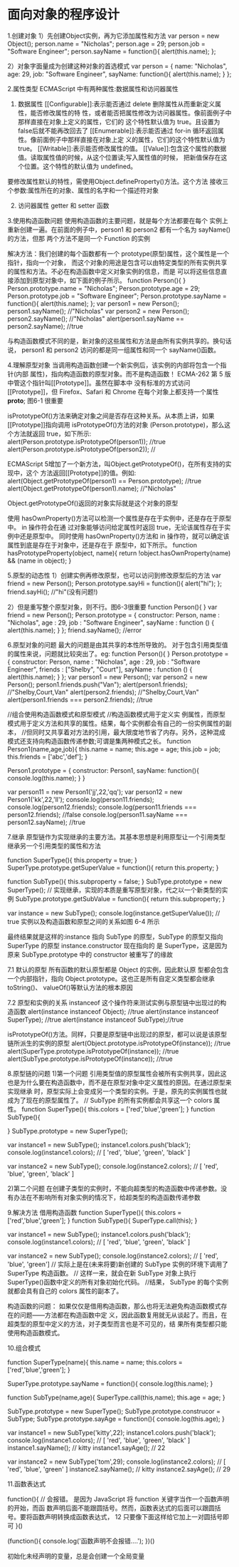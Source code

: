 # 面向对象的程序设计
1.创建对象
1）先创建Object实例，再为它添加属性和方法
var person = new Object();
person.name = "Nicholas";
person.age = 29;
person.job = "Software Engineer";
person.sayName = function(){
    alert(this.name);
};

2）对象字面量成为创建这种对象的首选模式
var person = {
    name: "Nicholas",
    age: 29,
    job: "Software Engineer",
    sayName: function(){
        alert(this.name);
    } 
};

2.属性类型
ECMAScript 中有两种属性:数据属性和访问器属性
1) 数据属性
[[Configurable]]:表示能否通过 delete 删除属性从而重新定义属性，能否修改属性的特
性，或者能否把属性修改为访问器属性。像前面例子中那样直接在对象上定义的属性，它们的
这个特性默认值为 true。且设置为false后就不能再改回去了
[[Enumerable]]:表示能否通过 for-in 循环返回属性。像前面例子中那样直接在对象上定
义的属性，它们的这个特性默认值为 true。
[[Writable]]:表示能否修改属性的值。
[[Value]]:包含这个属性的数据值。读取属性值的时候，从这个位置读;写入属性值的时候，
把新值保存在这个位置。这个特性的默认值为 undefined。

要修改属性默认的特性，需使用Object.defineProperty()方法。这个方法 接收三个参数:属性所在的对象、属性的名字和一个描述符对象

2) 访问器属性
 getter 和 setter 函数

3.使用构造函数问题
使用构造函数的主要问题，就是每个方法都要在每个 实例上重新创建一遍。在前面的例子中，person1 和 person2 都有一个名为 sayName()的方法，但那 两个方法不是同一个 Function 的实例

解决方法：我们创建的每个函数都有一个 prototype(原型)属性，这个属性是一个指针，指向一个对象， 而这个对象的用途是包含可以由特定类型的所有实例共享的属性和方法。不必在构造函数中定义对象实例的信息，而是 可以将这些信息直接添加到原型对象中，如下面的例子所示。
function Person(){
}
Person.prototype.name = "Nicholas";
Person.prototype.age = 29;
Person.prototype.job = "Software Engineer";
Person.prototype.sayName = function(){
    alert(this.name);
};
var person1 = new Person();
person1.sayName();   //"Nicholas"
var person2 = new Person();
person2.sayName(); //"Nicholas"
alert(person1.sayName == person2.sayName);  //true

与构造函数模式不同的是，新对象的这些属性和方法是由所有实例共享的。换句话说， person1 和 person2 访问的都是同一组属性和同一个 sayName()函数。

4.理解原型对象
当调用构造函数创建一个新实例后，该实例的内部将包含一个指针(内部 属性)，指向构造函数的原型对象。而不是构造函数！
ECMA-262 第 5 版中管这个指针叫[[Prototype]]。虽然在脚本中 没有标准的方式访问[[Prototype]]，但 Firefox、Safari 和 Chrome 在每个对象上都支持一个属性 __proto__;
图6-1 很重要

 isPrototypeOf()方法来确定对象之间是否存在这种关系。从本质上讲，如果[[Prototype]]指向调用 isPrototypeOf()方法的对象 (Person.prototype)，那么这个方法就返回 true，如下所示:
alert(Person.prototype.isPrototypeOf(person1)); //true
 alert(Person.prototype.isPrototypeOf(person2)); //
 
 ECMAScript 5增加了一个新方法，叫Object.getPrototypeOf()，在所有支持的实现中，这个 方法返回[[Prototype]]的值。例如:
alert(Object.getPrototypeOf(person1) == Person.prototype); //true 
alert(Object.getPrototypeOf(person1).name); //"Nicholas"

Object.getPrototypeOf()返回的对象实际就是这个对象的原型

使用 hasOwnProperty()方法可以检测一个属性是存在于实例中，还是存在于原型中。
in 操作符会在通 过对象能够访问给定属性时返回 true，无论该属性存在于实例中还是原型中。
同时使用 hasOwnProperty()方法和 in 操作符，就可以确定该属性到底是存在于对象中，还是存在于 原型中，如下所示。
    function hasPrototypeProperty(object, name){
        return !object.hasOwnProperty(name) && (name in object);
}

5.原型的动态性
1）创建实例再修改原型，也可以访问到修改原型后的方法
var friend = new Person();
Person.prototype.sayHi = function(){
    alert("hi");
};
friend.sayHi(); //"hi"(没有问题!)


2）但是重写整个原型对象，则不行。图6-3很重要
function Person(){
}
var friend = new Person();
Person.prototype = {
    constructor: Person,
    name : "Nicholas",
    age : 29,
    job : "Software Engineer",
    sayName : function () {
        alert(this.name);
    }
};
friend.sayName();   //error

6.原型对象的问题
最大的问题是由其共享的本性所导致的。
对于包含引用类型值的属性来说，问题就比较突出了。eg:
function Person(){
}
Person.prototype = {
    constructor: Person,
    name : "Nicholas",
    age : 29,
    job : "Software Engineer",
    friends : ["Shelby", "Court"],
    sayName : function () {
        alert(this.name);
} };
var person1 = new Person();
var person2 = new Person();
person1.friends.push("Van");
alert(person1.friends);    //"Shelby,Court,Van"
alert(person2.friends);    //"Shelby,Court,Van"
alert(person1.friends === person2.friends);  //true

//组合使用构造函数模式和原型模式
//构造函数模式用于定义实 例属性，而原型模式用于定义方法和共享的属性。结果，每个实例都会有自己的一份实例属性的副本， 
//但同时又共享着对方法的引用，最大限度地节省了内存。另外，这种混成模式还支持向构造函数传递参数;可谓是集两种模式之长。
function Person1(name,age,job){
    this.name = name;
    this.age = age;
    this.job = job;
    this.friends = ['abc','def'];
}

Person1.prototype = {
    constructor: Person1,
    sayName: function(){
        console.log(this.name);
    }
}

var person11 = new Person1('jj',22,'qq');
var person12 = new Person1('kk',22,'ll');
console.log(person11.friends);
console.log(person12.friends);
console.log(person11.friends === person12.friends);  //false
console.log(person11.sayName === person12.sayName); //true

7.继承
原型链作为实现继承的主要方法。其基本思想是利用原型让一个引用类型继承另一个引用类型的属性和方法

function SuperType(){
    this.property = true;
}
SuperType.prototype.getSuperValue = function(){
    return this.property;
}

function SubType(){
    this.subproperty = false;
}
SubType.prototype = new SuperType();  // 实现继承，实现的本质是重写原型对象，代之以一个新类型的实例
SubType.prototype.getSubValue = function(){
    return this.subproperty;
}

var instance = new SubType();
console.log(instance.getSuperValue());  // true
实例以及构造函数和原型之间的关系如图 6-4 所示

最终结果就是这样的:instance 指向 SubType 的原型，SubType 的原型又指向 SuperType 的原型
 instance.constructor 现在指向的 是 SuperType，这是因为原来 SubType.prototype 中的 constructor 被重写了的缘故

7.1 默认的原型
 所有函数的默认原型都是 Object 的实例，因此默认原 型都会包含一个内部指针，指向 Object.prototype。这也正是所有自定义类型都会继承 toString()、 valueOf()等默认方法的根本原因

7.2 原型和实例的关系
instanceof  这个操作符来测试实例与原型链中出现过的构造函数
alert(instance instanceof Object); //true
alert(instance instanceof SuperType); //true
alert(instance instanceof SubType);//true

isPrototypeOf()方法。同样，只要是原型链中出现过的原型，都可以说是该原型链所派生的实例的原型
alert(Object.prototype.isPrototypeOf(instance));  //true
alert(SuperType.prototype.isPrototypeOf(instance));  //true
alert(SubType.prototype.isPrototypeOf(instance));  //true

8.原型链的问题
1)第一个问题
引用类型值的原型属性会被所有实例共享，因此这也是为什么要在构造函数中，而不是在原型对象中定义属性的原因。在通过原型来实现继承
时，原型实际上会变成另一个类型的实例。于是，原先的实例属性也就成为了现在的原型属性了。
//  SubType 的所有实例都会共享这一个 colors 属性。
function SuperType(){
    this.colors = ['red','blue','green'];
}
function SubType(){

}
SubType.prototype = new SuperType();

var instance1 = new SubType();
instance1.colors.push('black');
console.log(instance1.colors); // [ 'red', 'blue', 'green', 'black' ]

var instance2 = new SubType();
console.log(instance2.colors); // [ 'red', 'blue', 'green', 'black' ]

2)第二个问题
在创建子类型的实例时，不能向超类型的构造函数中传递参数。没有办法在不影响所有对象实例的情况下，给超类型的构造函数传递参数

9.解决方法
借用构造函数
function SuperType(){
    this.colors = ['red','blue','green'];
}
function SubType(){
    SuperType.call(this);
}

var instance1 = new SubType();
instance1.colors.push('black');
console.log(instance1.colors); // [ 'red', 'blue', 'green', 'black' ]

var instance2 = new SubType();
console.log(instance2.colors); // [ 'red', 'blue', 'green']
// 实际上是在(未来将要)新创建的 SubType 实例的环境下调用了 SuperType 构造函数。 
// 这样一来，就会在新 SubType 对象上执行 SuperType()函数中定义的所有对象初始化代码。
//结果， SubType 的每个实例就都会具有自己的 colors 属性的副本了。

构造函数的问题：
如果仅仅是借用构造函数，那么也将无法避免构造函数模式存在的问题——方法都在构造函数中定 义，因此函数复用就无从谈起了。而且，在超类型的原型中定义的方法，对子类型而言也是不可见的，结 果所有类型都只能使用构造函数模式。

10.组合模式

function SuperType(name){
    this.name = name;
    this.colors = ['red','blue','green'];
}

SuperType.prototype.sayName = function(){
    console.log(this.name);
}

function SubType(name,age){
    SuperType.call(this,name);
    this.age = age;
}

SubType.prototype = new SuperType();
SubType.prototype.construcor = SubType;
SubType.prototype.sayAge = function(){
    console.log(this.age);
}

var instance1 = new SubType('kitty',22);
instance1.colors.push('black');
console.log(instance1.colors); // [ 'red', 'blue', 'green', 'black' ]
instance1.sayName(); // kitty
instance1.sayAge();  // 22

var instance2 = new SubType('tom',29);
console.log(instance2.colors); // [ 'red', 'blue', 'green' ]
instance2.sayName(); // kitty
instance2.sayAge();  // 29

11.函数表达式

function(){
    // 会报错。 是因为 JavaScript 将 function 关键字当作一个函数声明的开始，而函 数声明后面不能跟圆括号。然而，函数表达式的后面可以跟圆括号。要将函数声明转换成函数表达式， 12 只要像下面这样给它加上一对圆括号即可
}()


(function(){
    console.log('函数声明不会报错....');
})()

初始化未经声明的变量，总是会创建一个全局变量


